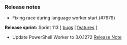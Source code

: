 ### Release notes
<!-- Please add your release notes in the following format:
- My change description (#PR)
-->
- Fixing race during language worker start (#7979)

**Release sprint:** Sprint 113
[ [bugs](https://github.com/Azure/azure-functions-host/issues?q=is%3Aissue+milestone%3A%22Functions+Sprint+113%22+label%3Abug+is%3Aclosed) | [features](https://github.com/Azure/azure-functions-host/issues?q=is%3Aissue+milestone%3A%22Functions+Sprint+113%22+label%3Afeature+is%3Aclosed) ]
- Update PowerShell Worker to 3.0.1272 [Release Note](https://github.com/Azure/azure-functions-powershell-worker/releases/tag/v3.0.1272)
